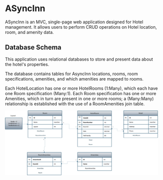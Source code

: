 # ASyncInn

ASyncInn is an MVC, single-page web application designed for Hotel management. It allows users to perform CRUD operations on Hotel location, room, and amenity data. 



## Database Schema 
This application uses relational databases to store and present data about the hotel's properties. 

The database contains tables for AsyncInn locations, rooms, room specifications, amenities, and which amenities are mapped to rooms.

Each HotelLocation has one or more HotelRooms (1:Many), which each have one Room specification (Many:1). Each Room specification has one or more Amenities, which in turn are present in one or more rooms; a (Many:Many) relationship is established with the use of a RoomAmenities join table. 


![Relational database schema](https://github.com/RickFlinn/AsyncInn/blob/master/SchemaAsyncInn.png)

